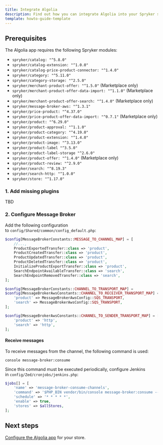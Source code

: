 ```yaml
---
title: Integrate Algolia
description: Find out how you can integrate Algolia into your Spryker shop
template: howto-guide-template
---
```


## Prerequisites

The Algolia app requires the following Spryker modules:

* `spryker/catalog: "^5.8.0"`
* `spryker/catalog-extension: "^1.0.0"`
* `spryker/catalog-price-product-connector: "^1.4.0"`
* `spryker/category: "^5.11.0"`
* `spryker/category-storage: "^2.5.0"`
* `spryker/merchant-product-offer: "^1.5.0"` (Marketplace only)
* `spryker/merchant-product-offer-data-import: "^1.1.0"` (Marketplace only)
* `spryker/merchant-product-offer-search: "^1.4.0"` (Marketplace only)
* `spryker/message-broker-aws: "^1.3.1"`
* `spryker/price-product: "^4.37.0"`
* `spryker/price-product-offer-data-import: "^0.7.1"` (Marketplace only)
* `spryker/product: "^6.29.0"`
* `spryker/product-approval: "^1.1.0"`
* `spryker/product-category: "^4.19.0"`
* `spryker/product-extension: "^1.4.0"`
* `spryker/product-image: "^3.13.0"`
* `spryker/product-label "^3.5.0"`
* `spryker/product-label-storage "^2.6.0"`
* `spryker/product-offer: "^1.4.0"` (Marketplace only)
* `spryker/product-review: "^2.9.0"`
* `spryker/search: "^8.19.3"`
* `spryker/search-http: "^1.0.0"`
* `spryker/store: "^1.17.0"`

### 1. Add missing plugins

TBD

### 2. Configure Message Broker

Add the following configuration to `config/Shared/common/config_default.php`:

```php
$config[MessageBrokerConstants::MESSAGE_TO_CHANNEL_MAP] = [
    //...,
    ProductExportedTransfer::class => 'product',
    ProductCreatedTransfer::class => 'product',
    ProductUpdatedTransfer::class => 'product',
    ProductDeletedTransfer::class => 'product',
    InitializeProductExportTransfer::class => 'product',
    SearchEndpointAvailableTransfer::class => 'search',
    SearchEndpointRemovedTransfer::class => 'search',
];

$config[MessageBrokerConstants::CHANNEL_TO_TRANSPORT_MAP] =
$config[MessageBrokerAwsConstants::CHANNEL_TO_RECEIVER_TRANSPORT_MAP] = [
    'product' => MessageBrokerAwsConfig::SQS_TRANSPORT,
    'search' => MessageBrokerAwsConfig::SQS_TRANSPORT,
];

$config[MessageBrokerAwsConstants::CHANNEL_TO_SENDER_TRANSPORT_MAP] = [
    'product' => 'http',
    'search' => 'http',
];
```

#### Receive messages

To receive messages from the channel, the following command is used:

`console message-broker:consume`

Since this command must be executed periodically, configure Jenkins in `config/Zed/cronjobs/jenkins.php`:

```php
$jobs[] = [
    'name' => 'message-broker-consume-channels',
    'command' => '$PHP_BIN vendor/bin/console message-broker:consume --time-limit=15',
    'schedule' => '* * * * *',
    'enable' => true,
    'stores' => $allStores,
];
```


## Next steps

[Configure the Algolia app](/docs/pbc/all/search/{{site.version}}/third-party-integrations/configure-algolia.html) for your store.